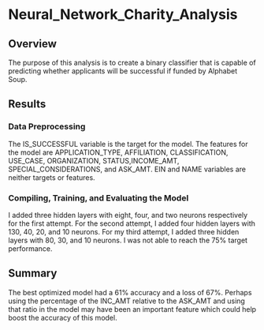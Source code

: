 # Neural_Network_Charity_Analysis
## Overview
The purpose of this analysis is to create a binary classifier that is capable of predicting whether applicants will be successful if funded by Alphabet Soup.
## Results
### Data Preprocessing
The IS_SUCCESSFUL variable is the target for the model. The features for the model are APPLICATION_TYPE, AFFILIATION, CLASSIFICATION, USE_CASE, ORGANIZATION, STATUS,INCOME_AMT, SPECIAL_CONSIDERATIONS, and ASK_AMT. EIN and NAME variables are neither targets or features.
### Compiling, Training, and Evaluating the Model
I added three hidden layers with eight, four, and two neurons respectively for the first attempt. For the second attempt, I added four hidden layers with 130, 40, 20, and 10 neurons. For my third attempt, I added three hidden layers with 80, 30, and 10 neurons. I was not able to reach the 75% target performance.
## Summary
The best optimized model had a 61% accuracy and a loss of 67%. Perhaps using the percentage of the INC_AMT relative to the ASK_AMT and using that ratio in the model may have been an important feature which could help boost the accuracy of this model.
